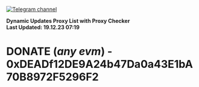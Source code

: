 [![Telegram channel](https://img.shields.io/endpoint?url=https://runkit.io/damiankrawczyk/telegram-badge/branches/master?url=https://t.me/n4z4v0d)](https://t.me/n4z4v0d) 

**Dynamic Updates Proxy List with Proxy Checker**  
**Last Updated: 19.12.23 07:19**

# DONATE (_any evm_) - 0xDEADf12DE9A24b47Da0a43E1bA70B8972F5296F2
